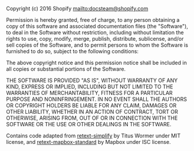 Copyright (c) 2016 Shopify <mailto:docsteam@shopify.com>

Permission is hereby granted, free of charge, to any person obtaining a copy of this software and associated documentation files (the "Software"), to deal in the Software without restriction, including without limitation the rights to use, copy, modify, merge, publish, distribute, sublicense, and/or sell copies of the Software, and to permit persons to whom the Software is furnished to do so, subject to the following conditions:

The above copyright notice and this permission notice shall be included in all copies or substantial portions of the Software.

THE SOFTWARE IS PROVIDED "AS IS", WITHOUT WARRANTY OF ANY KIND, EXPRESS OR IMPLIED, INCLUDING BUT NOT LIMITED TO THE WARRANTIES OF MERCHANTABILITY, FITNESS FOR A PARTICULAR PURPOSE AND NONINFRINGEMENT. IN NO EVENT SHALL THE AUTHORS OR COPYRIGHT HOLDERS BE LIABLE FOR ANY CLAIM, DAMAGES OR OTHER LIABILITY, WHETHER IN AN ACTION OF CONTRACT, TORT OR OTHERWISE, ARISING FROM, OUT OF OR IN CONNECTION WITH THE SOFTWARE OR THE USE OR OTHER DEALINGS IN THE SOFTWARE.

Contains code adapted from
[retext-simplify](https://github.com/wooorm/retext-simplify) by Titus Wormer
under MIT license, and
[retext-mapbox-standard](https://github.com/mapbox/retext-mapbox-standard) by
Mapbox under ISC license.
